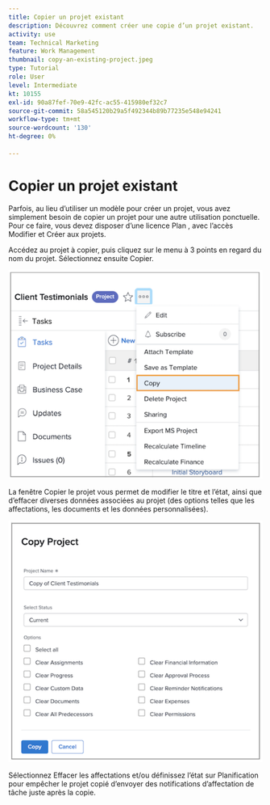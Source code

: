 ```yaml
---
title: Copier un projet existant
description: Découvrez comment créer une copie d’un projet existant.
activity: use
team: Technical Marketing
feature: Work Management
thumbnail: copy-an-existing-project.jpeg
type: Tutorial
role: User
level: Intermediate
kt: 10155
exl-id: 90a87fef-70e9-42fc-ac55-415980ef32c7
source-git-commit: 58a545120b29a5f492344b89b77235e548e94241
workflow-type: tm+mt
source-wordcount: '130'
ht-degree: 0%

---
```


# Copier un projet existant

Parfois, au lieu d’utiliser un modèle pour créer un projet, vous avez simplement besoin de copier un projet pour une autre utilisation ponctuelle. Pour ce faire, vous devez disposer d’une licence Plan , avec l’accès Modifier et Créer aux projets.

Accédez au projet à copier, puis cliquez sur le menu à 3 points en regard du nom du projet. Sélectionnez ensuite Copier.

![Cr](assets/copy-existing-01.png)

La fenêtre Copier le projet vous permet de modifier le titre et l’état, ainsi que d’effacer diverses données associées au projet (des options telles que les affectations, les documents et les données personnalisées).

![Cr](assets/copy-existing-02.png)

Sélectionnez Effacer les affectations et/ou définissez l’état sur Planification pour empêcher le projet copié d’envoyer des notifications d’affectation de tâche juste après la copie.
